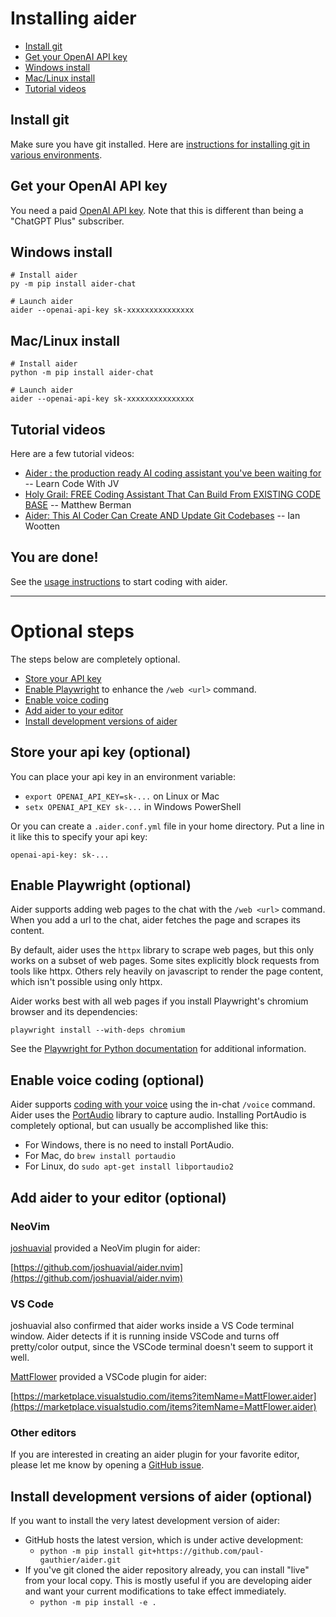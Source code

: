 
# Installing aider

- [Install git](#install-git)
- [Get your OpenAI API key](#get-your-openai-api-key)
- [Windows install](#windows-install)
- [Mac/Linux install](#maclinux-install)
- [Tutorial videos](#tutorial-videos)

## Install git

Make sure you have git installed.
Here are
[instructions for installing git in various environments](https://github.com/git-guides/install-git).

## Get your OpenAI API key

You need a paid
[OpenAI API key](https://help.openai.com/en/articles/4936850-where-do-i-find-my-secret-api-key).
Note that this is different than being a "ChatGPT Plus" subscriber.

## Windows install

```
# Install aider
py -m pip install aider-chat

# Launch aider
aider --openai-api-key sk-xxxxxxxxxxxxxxx
```

## Mac/Linux install


```
# Install aider
python -m pip install aider-chat

# Launch aider
aider --openai-api-key sk-xxxxxxxxxxxxxxx
```

## Tutorial videos

Here are a few tutorial videos:

- [Aider : the production ready AI coding assistant you've been waiting for](https://www.youtube.com/watch?v=zddJofosJuM) -- Learn Code With JV
- [Holy Grail: FREE Coding Assistant That Can Build From EXISTING CODE BASE](https://www.youtube.com/watch?v=df8afeb1FY8) -- Matthew Berman
- [Aider: This AI Coder Can Create AND Update Git Codebases](https://www.youtube.com/watch?v=EqLyFT78Sig) -- Ian Wootten

## You are done!

See the [usage instructions](/#usage) to start coding with aider.

---

# Optional steps

The steps below are completely optional.

- [Store your API key](#store-your-api-key-optional)
- [Enable Playwright](#enable-playwright-optional) to enhance the `/web <url>` command.
- [Enable voice coding](#enable-voice-coding-optional)
- [Add aider to your editor](#add-aider-to-your-editor-optional)
- [Install development versions of aider](#install-development-versions-of-aider-optional)

## Store your api key (optional)

You can place your api key in an environment variable:

* `export OPENAI_API_KEY=sk-...` on Linux or Mac
* `setx OPENAI_API_KEY sk-...` in Windows PowerShell

Or you can create a `.aider.conf.yml` file in your home directory.
Put a line in it like this to specify your api key:

```
openai-api-key: sk-...
```

## Enable Playwright (optional)

Aider supports adding web pages to the chat with the `/web <url>` command.
When you add a url to the chat, aider fetches the page and scrapes its
content.

By default, aider uses the `httpx` library to scrape web pages, but this only
works on a subset of web pages.
Some sites explicitly block requests from tools like httpx.
Others rely heavily on javascript to render the page content,
which isn't possible using only httpx.

Aider works best with all web pages if you install
Playwright's chromium browser and its dependencies:

```
playwright install --with-deps chromium
```

See the
[Playwright for Python documentation](https://playwright.dev/python/docs/browsers#install-system-dependencies)
for additional information.


## Enable voice coding (optional)

Aider supports [coding with your voice](https://aider.chat/docs/voice.html)
using the in-chat `/voice` command.
Aider uses the [PortAudio](http://www.portaudio.com) library to
capture audio.
Installing PortAudio is completely optional, but can usually be accomplished like this:

- For Windows, there is no need to install PortAudio.
- For Mac, do `brew install portaudio`
- For Linux, do `sudo apt-get install libportaudio2`

## Add aider to your editor (optional)

### NeoVim

[joshuavial](https://github.com/joshuavial) provided a NeoVim plugin for aider:

[https://github.com/joshuavial/aider.nvim](https://github.com/joshuavial/aider.nvim)

### VS Code

joshuavial also confirmed that aider works inside a VS Code terminal window.
Aider detects if it is running inside VSCode and turns off pretty/color output,
since the VSCode terminal doesn't seem to support it well.

[MattFlower](https://github.com/MattFlower) provided a VSCode plugin for aider:

[https://marketplace.visualstudio.com/items?itemName=MattFlower.aider](https://marketplace.visualstudio.com/items?itemName=MattFlower.aider)

### Other editors

If you are interested in creating an aider plugin for your favorite editor,
please let me know by opening a
[GitHub issue](https://github.com/paul-gauthier/aider/issues).


## Install development versions of aider (optional)

If you want to install the very latest development version of aider:

* GitHub hosts the latest version, which is under active development:
  * `python -m pip install git+https://github.com/paul-gauthier/aider.git`
* If you've git cloned the aider repository already, you can install "live" from your local copy. This is mostly useful if you are developing aider and want your current modifications to take effect immediately.
  * `python -m pip install -e .`

